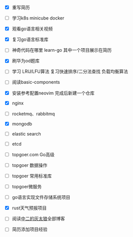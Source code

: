 - [x] 重写简历

- [ ] 学习k8s minicube docker

- [x] 观看go语言相关视频

- [x] 复习go语言标准库

- [ ] 神奇代码在哪里 learn-go 其中一个项目展示在简历

- [x] 刷华为od题库 

- [ ] 学习 LRU/LFU算法 复习快速排序/二分法查找 负载均衡算法

- [ ] 阅读basic-components

- [x] 安装参考配置neovim 完成后新建一个仓库

- [x] nginx

- [ ] rocketmq、rabbitmq

- [x] mongodb

- [ ] elastic search

- [ ] etcd

- [ ] topgoer.com Go高级

- [ ] topgoer 数据操作

- [ ] topgoer 常用标准库

- [ ] topgoer微服务

- [ ] go语言实现文件存储系统项目

- [x] rust天气预报项目

- [ ] 阅读[中二的灰太狼](http://120.79.202.23/)全部博客

- [ ] 简历添加项目经验
